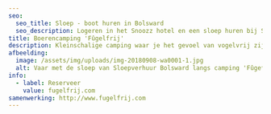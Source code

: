 ```yaml
---
seo:
  seo_title: Sloep - boot huren in Bolsward
  seo_description: Logeren in het Snoozz hotel en een sloep huren bij Sloepverhuur Bolsward.
title: Boerencamping 'Fûgelfrij'
description: Kleinschalige camping waar je het gevoel van vogelvrij zijn zal ervaren.
afbeelding:
  image: /assets/img/uploads/img-20180908-wa0001-1.jpg
  alt: Vaar met de sloep van Sloepverhuur Bolsward langs camping 'Fûgefrij'.
info:
  - label: Reserveer
    value: fugelfrij.com
samenwerking: http://www.fugelfrij.com
---
```


